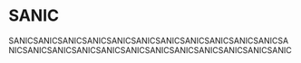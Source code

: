 # SANIC
SANICSANICSANICSANICSANICSANICSANICSANICSANICSANICSANICSANICSANICSANICSANICSANICSANICSANICSANICSANICSANICSANICSANIC
